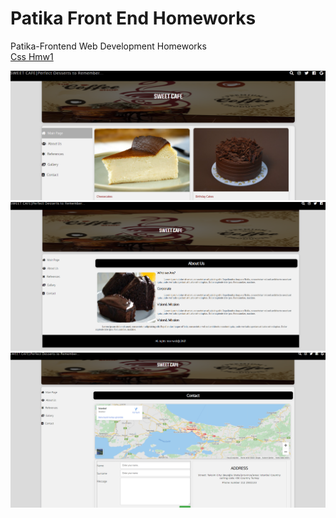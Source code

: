 # Patika Front End Homeworks
Patika-Frontend Web Development Homeworks <br>
[Css Hmw1](https://github.com/aycaateser/patikaFrontend_Hmws/tree/master/CssHomeworks/hmw1)

![image](./CssHomeworks/hmw1/img/deneme1.png)
<br>
![image](./CssHomeworks/hmw1/img/deneme2.png)
<br>
![image](./CssHomeworks/hmw1/img/deneme3.png)

